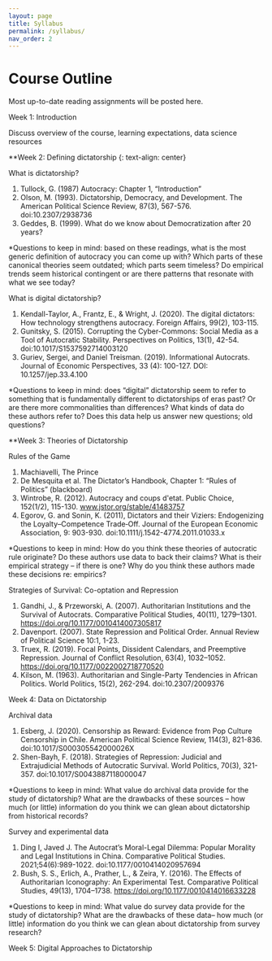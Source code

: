```yaml
---
layout: page
title: Syllabus
permalink: /syllabus/
nav_order: 2
---
```


# Course Outline

Most up-to-date reading assignments will be posted here.


Week 1: Introduction

Discuss overview of the course, learning expectations, data science resources

**Week 2: Defining dictatorship
{: text-align: center}

What is dictatorship? 

1.	Tullock, G. (1987) Autocracy: Chapter 1, “Introduction”
2.	Olson, M. (1993). Dictatorship, Democracy, and Development. The American Political Science Review, 87(3), 567-576. doi:10.2307/2938736
3.	Geddes, B. (1999). What do we know about Democratization after 20 years?

*Questions to keep in mind: based on these readings, what is the most generic definition of autocracy you can come up with? Which parts of these canonical theories seem outdated; which parts seem timeless? Do empirical trends seem historical contingent or are there patterns that resonate with what we see today?

What is digital dictatorship?

1.	Kendall-Taylor, A., Frantz, E., & Wright, J. (2020). The digital dictators: How technology strengthens autocracy. Foreign Affairs, 99(2), 103-115.
2.	Gunitsky, S. (2015). Corrupting the Cyber-Commons: Social Media as a Tool of Autocratic Stability. Perspectives on Politics, 13(1), 42-54. doi:10.1017/S1537592714003120
3.	Guriev, Sergei, and Daniel Treisman. (2019). Informational Autocrats. Journal of Economic Perspectives, 33 (4): 100-127. DOI: 10.1257/jep.33.4.100

*Questions to keep in mind: does “digital” dictatorship seem to refer to something that is fundamentally different to dictatorships of eras past? Or are there more commonalities than differences? What kinds of data do these authors refer to? Does this data help us answer new questions; old questions?

**Week 3: Theories of Dictatorship

Rules of the Game
1.	Machiavelli, The Prince
2.	De Mesquita et al. The Dictator’s Handbook, Chapter 1: “Rules of Politics” (blackboard)
3.	Wintrobe, R. (2012). Autocracy and coups d'etat. Public Choice, 152(1/2), 115-130. www.jstor.org/stable/41483757
4.	Egorov, G. and Sonin, K. (2011), Dictators and their Viziers: Endogenizing the Loyalty–Competence Trade‐Off. Journal of the European Economic Association, 9: 903-930. doi:10.1111/j.1542-4774.2011.01033.x

*Questions to keep in mind: How do you think these theories of autocratic rule originate? Do these authors use data to back their claims? What is their empirical strategy – if there is one? Why do you think these authors made these decisions re: empirics?

Strategies of Survival: Co-optation and Repression
1.	Gandhi, J., & Przeworski, A. (2007). Authoritarian Institutions and the Survival of Autocrats. Comparative Political Studies, 40(11), 1279–1301. https://doi.org/10.1177/0010414007305817
2.	Davenport. (2007). State Repression and Political Order. Annual Review of Political Science 10:1, 1-23.
3.	Truex, R. (2019). Focal Points, Dissident Calendars, and Preemptive Repression. Journal of Conflict Resolution, 63(4), 1032–1052. https://doi.org/10.1177/0022002718770520
4.	Kilson, M. (1963). Authoritarian and Single-Party Tendencies in African Politics. World Politics, 15(2), 262-294. doi:10.2307/2009376

Week 4: Data on Dictatorship

Archival data
1.	Esberg, J. (2020). Censorship as Reward: Evidence from Pop Culture Censorship in Chile. American Political Science Review, 114(3), 821-836. doi:10.1017/S000305542000026X
2.	 Shen-Bayh, F. (2018). Strategies of Repression: Judicial and Extrajudicial Methods of Autocratic Survival. World Politics, 70(3), 321-357. doi:10.1017/S0043887118000047

*Questions to keep in mind: What value do archival data provide for the study of dictatorship? What are the drawbacks of these sources – how much (or little) information do you think we can glean about dictatorship from historical records?

Survey and experimental data
1.	Ding I, Javed J. The Autocrat’s Moral-Legal Dilemma: Popular Morality and Legal Institutions in China. Comparative Political Studies. 2021;54(6):989-1022. doi:10.1177/0010414020957694
2.	Bush, S. S., Erlich, A., Prather, L., & Zeira, Y. (2016). The Effects of Authoritarian Iconography: An Experimental Test. Comparative Political Studies, 49(13), 1704–1738. https://doi.org/10.1177/0010414016633228

*Questions to keep in mind: What value do survey data provide for the study of dictatorship? What are the drawbacks of these data– how much (or little) information do you think we can glean about dictatorship from survey research?

Week 5: Digital Approaches to Dictatorship

